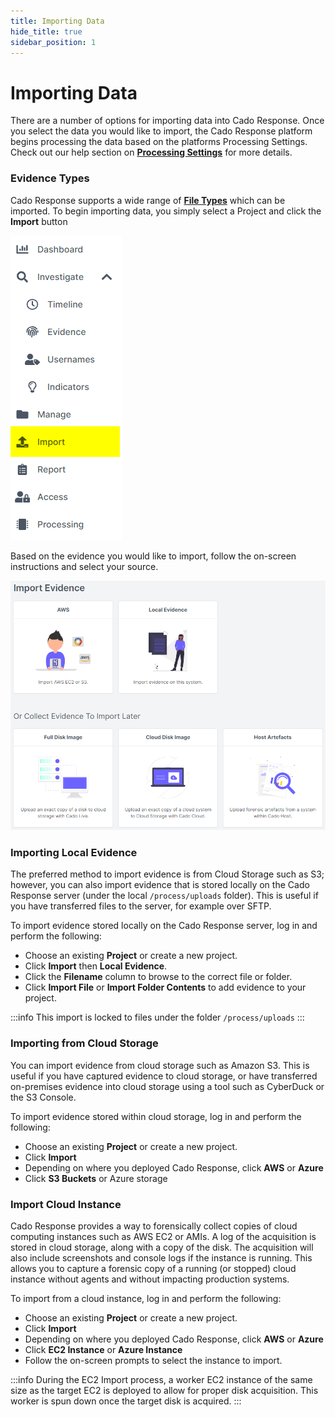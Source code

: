 ```yaml
---
title: Importing Data
hide_title: true
sidebar_position: 1
---
```


# Importing Data
There are a number of options for importing data into Cado Response. Once you select the data you would like to import, the Cado Response platform begins processing the data based on the platforms Processing Settings.  Check out our help section on **[Processing Settings](/docs/cado-response/settings/general-settings#processing-settings)** for more details.

### Evidence Types
Cado Response supports a wide range of **[File Types](/docs/cado-response/importing-data/filetypes)** which can be imported.  To begin importing data, you simply select a Project and click the **Import** button 

![Import Button](/img/import-button.png)

Based on the evidence you would like to import, follow the on-screen instructions and select your source.

![Import Data](/img/import.png)

### Importing Local Evidence
The preferred method to import evidence is from Cloud Storage such as S3; however, you can also import evidence that is stored locally on the Cado Response server (under the local `/process/uploads` folder). This is useful if you have transferred files to the server, for example over SFTP.

To import evidence stored locally on the Cado Response server, log in and perform the following:
- Choose an existing **Project** or create a new project.
- Click **Import** then **Local Evidence**.
- Click the **Filename** column to browse to the correct file or folder.
- Click **Import File** or **Import Folder Contents** to add evidence to your project.

:::info
This import is locked to files under the folder `/process/uploads`
:::

### Importing from Cloud Storage
You can import evidence from cloud storage such as Amazon S3. This is useful if you have captured evidence to cloud storage, or have transferred on-premises evidence into cloud storage using a tool such as CyberDuck or the S3 Console.

To import evidence stored within cloud storage, log in and perform the following:
- Choose an existing **Project** or create a new project.
- Click **Import**
- Depending on where you deployed Cado Response, click **AWS** or **Azure**
- Click **S3 Buckets** or Azure storage

### Import Cloud Instance
Cado Response provides a way to forensically collect copies of cloud computing instances such as AWS EC2 or AMIs. A log of the acquisition is stored in cloud storage, along with a copy of the disk. The acquisition will also include screenshots and console logs if the instance is running.  This allows you to capture a forensic copy of a running (or stopped) cloud instance without agents and without impacting production systems.

To import from a cloud instance, log in and perform the following:
- Choose an existing **Project** or create a new project.
- Click **Import**
- Depending on where you deployed Cado Response, click **AWS** or **Azure**
- Click **EC2 Instance** or **Azure Instance**
- Follow the on-screen prompts to select the instance to import.

:::info
During the EC2 Import process, a worker EC2 instance of the same size as the target EC2 is deployed to allow for proper disk acquisition.  This worker is spun down once the target disk is acquired.
:::

